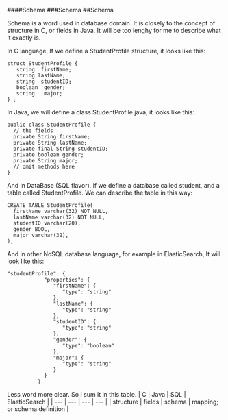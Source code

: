 ####Schema
###Schema
##Schema

Schema is a word used in database domain. It is closely to the concept of structure in C, or fields in Java. 
It will be too lenghy for me to describe what it exactly is.  

In C language, If we define a StudentProfile structure, it looks like this: 
```
struct StudentProfile {
   string  firstName;
   string lastName;
   string  studentID;
   boolean  gender;
   string   major;
} ; 
```

In Java, we will define a class StudentProfile.java, it looks like this: 
```
public class StudentProfile {
  // the fields 
  private String firstName;
  private String lastName;
  private final String studentID;
  private boolean gender;
  private String major;
  // omit methods here 
}
```

And in DataBase (SQL flavor), if we define a database called student, and a table called StudentProfile. We can describe the table in this way: 
```
CREATE TABLE StudentProfile(
  firstName varchar(32) NOT NULL,
  lastName varchar(32) NOT NULL,
  studentID varchar(20),
  gender BOOL,
  major varchar(32),
),
```

And in other NoSQL database language, for example in ElasticSearch, It will look like this: 
```
"studentProfile": {
            "properties": {
               "firstName": {
                  "type": "string"
               },
               "lastName": {
                  "type": "string"
               },
               "studentID": {
                  "type": "string"
               },
               "gender": {
                  "type": "boolean"
               },
               "major": {
                  "type": "string"
               }
            }
          }
```

Less word more clear. So I sum it in this table. 
| C | Java | SQL | ElasticSearch |
| --- | --- | --- | --- |
| structure | fields | schema | mapping; or schema definition |

